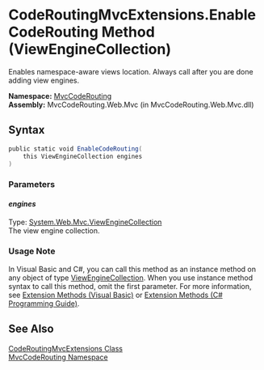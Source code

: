 CodeRoutingMvcExtensions.EnableCodeRouting Method (ViewEngineCollection)
========================================================================
Enables namespace-aware views location. Always call after you are done adding view engines.

**Namespace:** [MvcCodeRouting][1]  
**Assembly:** MvcCodeRouting.Web.Mvc (in MvcCodeRouting.Web.Mvc.dll)

Syntax
------

```csharp
public static void EnableCodeRouting(
	this ViewEngineCollection engines
)
```

### Parameters

#### *engines*
Type: [System.Web.Mvc.ViewEngineCollection][2]  
The view engine collection.

### Usage Note
In Visual Basic and C#, you can call this method as an instance method on any object of type [ViewEngineCollection][2]. When you use instance method syntax to call this method, omit the first parameter. For more information, see [Extension Methods (Visual Basic)][3] or [Extension Methods (C# Programming Guide)][4].

See Also
--------
[CodeRoutingMvcExtensions Class][5]  
[MvcCodeRouting Namespace][1]  

[1]: ../README.md
[2]: http://msdn.microsoft.com/en-us/library/dd493042
[3]: http://msdn.microsoft.com/en-us/library/bb384936.aspx
[4]: http://msdn.microsoft.com/en-us/library/bb383977.aspx
[5]: README.md